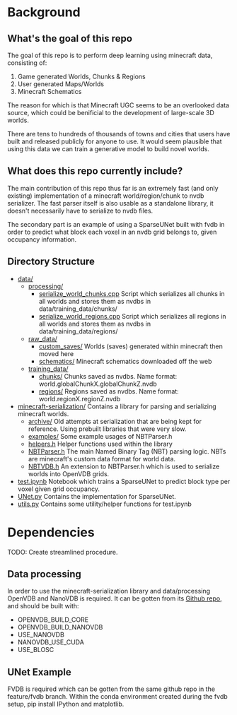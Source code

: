 # Background

## What's the goal of this repo
The goal of this repo is to perform deep learning using minecraft data, consisting of:

1. Game generated Worlds, Chunks & Regions
2. User generated Maps/Worlds
3. Minecraft Schematics

The reason for which is that Minecraft UGC seems to be an overlooked data source, which could be benificial to the development of large-scale 3D worlds.

There are tens to hundreds of thousands of towns and cities that users have built and released publicly for anyone to use. It would seem plausible that using this data we can train a generative model to build novel worlds.

## What does this repo currently include?
The main contribution of this repo thus far is an extremely fast (and only existing) implementation of a minecraft world/region/chunk to nvdb serializer. The fast parser itself is also usable as a standalone library, it doesn't necessarily have to serialize to nvdb files.

The secondary part is an example of using a SparseUNet built with fvdb in order to predict what block each voxel in an nvdb grid belongs to, given occupancy information.

## Directory Structure
 * [data/](./data)
    * [processing/](./data/processing/)
        * [serialize_world_chunks.cpp](./data/processing/serialize_world_chunks.cpp) Script which serializes all chunks in all worlds and stores them as nvdbs in data/training_data/chunks/
        * [serialize_world_regions.cpp](./data/processing/serialize_world_regions.cpp) Script which serializes all regions in all worlds and stores them as nvdbs in data/training_data/regions/
    * [raw_data/](./data/raw_data/)
        * [custom_saves/](./data/raw_data/custom_saves/) Worlds (saves) generated within minecraft then moved here
        * [schematics/](./data/raw_data/schematics/) Minecraft schematics downloaded off the web
    * [training_data/](./data/training_data/)
        * [chunks/](./data/training_data/chunks/) Chunks saved as nvdbs. Name format: world.globalChunkX.globalChunkZ.nvdb
        * [regions/](./data/training_data/regions/) Regions saved as nvdbs. Name format: world.regionX.regionZ.nvdb
 * [minecraft-serialization/](./minecraft-serialization) Contains a library for parsing and serializing minecraft worlds.
    * [archive/](./minecraft-serialization/archive/) Old attempts at serialization that are being kept for reference. Using prebuilt libraries that were very slow.
    * [examples/](./minecraft-serialization/examples/) Some example usages of NBTParser.h
    * [helpers.h](./minecraft-serialization/helpers.h) Helper functions used within the library
    * [NBTParser.h](./minecraft-serialization/NBTParser.h) The main Named Binary Tag (NBT) parsing logic. NBTs are minecraft's custom data format for world data.
    * [NBTVDB.h](./minecraft-serialization/NBTVDB.h) An extension to NBTParser.h which is used to serialize worlds into OpenVDB grids.
 * [test.ipynb](./test.ipynb) Notebook which trains a SparseUNet to predict block type per voxel given grid occupancy.
 * [UNet.py](./UNet.py) Contains the implementation for SparseUNet.
 * [utils.py](./utils.py) Contains some utility/helper functions for test.ipynb

# Dependencies
TODO: Create streamlined procedure.

## Data processing
In order to use the minecraft-serialization library and data/processing OpenVDB and NanoVDB is required. It can be gotten from its [Github repo](https://github.com/AcademySoftwareFoundation/openvdb.git), and should be built with:
- OPENVDB_BUILD_CORE
- OPENVDB_BUILD_NANOVDB
- USE_NANOVDB
- NANOVDB_USE_CUDA
- USE_BLOSC

## UNet Example
FVDB is required which can be gotten from the same github repo in the feature/fvdb branch. Within the conda environment created during the fvdb setup, pip install IPython and matplotlib.